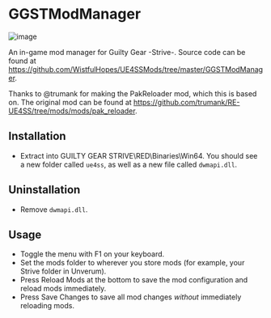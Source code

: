 # GGSTModManager
![image](https://github.com/user-attachments/assets/0b159d98-f314-4770-8157-dc923dd956a5)

An in-game mod manager for Guilty Gear -Strive-. Source code can be found at https://github.com/WistfulHopes/UE4SSMods/tree/master/GGSTModManager.

Thanks to @trumank for making the PakReloader mod, which this is based on. The original mod can be found at https://github.com/trumank/RE-UE4SS/tree/mods/mods/pak_reloader.

## Installation
- Extract into GUILTY GEAR STRIVE\RED\Binaries\Win64. You should see a new folder called `ue4ss`, as well as a new file called `dwmapi.dll`.

## Uninstallation
- Remove `dwmapi.dll`.

## Usage
- Toggle the menu with F1 on your keyboard.
- Set the mods folder to wherever you store mods (for example, your Strive folder in Unverum).
- Press Reload Mods at the bottom to save the mod configuration and reload mods immediately.
- Press Save Changes to save all mod changes *without* immediately reloading mods.
